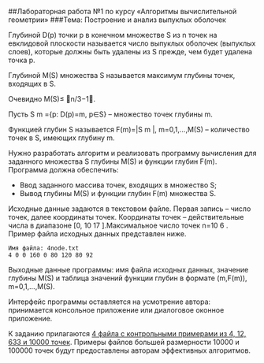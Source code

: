 ##Лабораторная работа №1 по курсу «Алгоритмы вычислительной геометрии»
###Тема: Построение и анализ выпуклых оболочек

Глубиной D(p) точки p в конечном множестве S из n точек на евклидовой плоскости называется число выпуклых оболочек (выпуклых слоев), которые должны быть удалены из S прежде, чем будет удалена точка p.

Глубиной M(S) множества S называется максимум глубины точек, входящих в S.

Очевидно M(S)≤ n/3−1.

Пусть S m ={p: D(p)=m, p∈S} – множество точек глубины m.

Функцией глубин S называется F(m)=|S m |, m=0,1,...,M(S) – количество точек в S, имеющих глубину m.

Нужно разработать алгоритм и реализовать программу вычисления для заданного множества S глубины M(S) и функции глубин F(m). Программа должна обеспечить:
*  Ввод заданного массива точек, входящих в множество S;
*  Вывод глубины M(S) и функции глубин F(m) множества S.

Исходные данные задаются в текстовом файле. Первая запись – число точек, далее координаты точек. Координаты точек – действительные числа в диапазоне [0, 10 17 ].Максимальное число точек n=10 6 . Пример файла исходных данных представлен ниже.

    Имя файла: 4node.txt 
    4 0 0 160 0 80 120 80 92

  
Выходные данные программы: имя файла исходных данных, значение глубины M(S)
и таблица значений функции глубин в формате (m,F(m)), m=0,1,...,M(S).

Интерфейс программы оставляется на усмотрение автора: принимается консольное
приложение или диалоговое оконное приложение.

К заданию прилагаются [4 файла с контрольными примерами из 4, 12, 633 и 10000
точек](https://github.com/jeka3230/ComputationalGeometry/tree/master/ConvexHull/data/input). Примеры файлов большей размерности 10000 и 100000 точек будут предоставлены
авторам эффективных алгоритмов.
